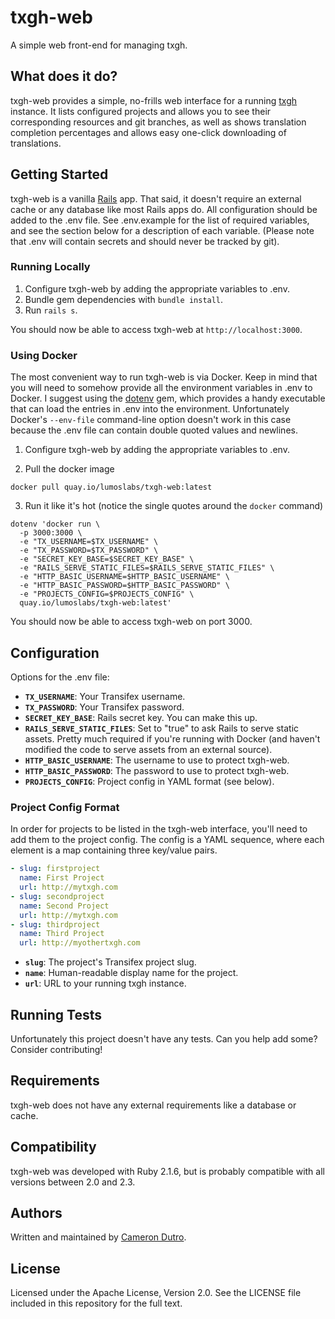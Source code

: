 txgh-web
====

A simple web front-end for managing txgh.

What does it do?
---

txgh-web provides a simple, no-frills web interface for a running [txgh](https://github.com/lumoslabs/txgh) instance. It lists configured projects and allows you to see their corresponding resources and git branches, as well as shows translation completion percentages and allows easy one-click downloading of translations.

Getting Started
---

txgh-web is a vanilla [Rails](https://github.com/rails/rails) app. That said, it doesn't require an external cache or any database like most Rails apps do. All configuration should be added to the .env file. See .env.example for the list of required variables, and see the section below for a description of each variable. (Please note that .env will contain secrets and should never be tracked by git).

### Running Locally

1. Configure txgh-web by adding the appropriate variables to .env.
2. Bundle gem dependencies with `bundle install`.
3. Run `rails s`.

You should now be able to access txgh-web at `http://localhost:3000`.

### Using Docker

The most convenient way to run txgh-web is via Docker. Keep in mind that you will need to somehow provide all the environment variables in .env to Docker. I suggest using the [dotenv](https://github.com/bkeepers/dotenv) gem, which provides a handy executable that can load the entries in .env into the environment. Unfortunately Docker's `--env-file` command-line option doesn't work in this case because the .env file can contain double quoted values and newlines.

1. Configure txgh-web by adding the appropriate variables to .env.

2. Pull the docker image

```
docker pull quay.io/lumoslabs/txgh-web:latest
```

3. Run it like it's hot (notice the single quotes around the `docker` command)

```
dotenv 'docker run \
  -p 3000:3000 \
  -e "TX_USERNAME=$TX_USERNAME" \
  -e "TX_PASSWORD=$TX_PASSWORD" \
  -e "SECRET_KEY_BASE=$SECRET_KEY_BASE" \
  -e "RAILS_SERVE_STATIC_FILES=$RAILS_SERVE_STATIC_FILES" \
  -e "HTTP_BASIC_USERNAME=$HTTP_BASIC_USERNAME" \
  -e "HTTP_BASIC_PASSWORD=$HTTP_BASIC_PASSWORD" \
  -e "PROJECTS_CONFIG=$PROJECTS_CONFIG" \
  quay.io/lumoslabs/txgh-web:latest'
```

You should now be able to access txgh-web on port 3000.

Configuration
---

Options for the .env file:

* **`TX_USERNAME`**: Your Transifex username.
* **`TX_PASSWORD`**: Your Transifex password.
* **`SECRET_KEY_BASE`**: Rails secret key. You can make this up.
* **`RAILS_SERVE_STATIC_FILES`**: Set to "true" to ask Rails to serve static assets. Pretty much required if you're running with Docker (and haven't modified the code to serve assets from an external source).
* **`HTTP_BASIC_USERNAME`**: The username to use to protect txgh-web.
* **`HTTP_BASIC_PASSWORD`**: The password to use to protect txgh-web.
* **`PROJECTS_CONFIG`**: Project config in YAML format (see below).

### Project Config Format

In order for projects to be listed in the txgh-web interface, you'll need to add them to the project config. The config is a YAML sequence, where each element is a map containing three key/value pairs.

```yaml
- slug: firstproject
  name: First Project
  url: http://mytxgh.com
- slug: secondproject
  name: Second Project
  url: http://mytxgh.com
- slug: thirdproject
  name: Third Project
  url: http://myothertxgh.com
```

* **`slug`**: The project's Transifex project slug.
* **`name`**: Human-readable display name for the project.
* **`url`**: URL to your running txgh instance.

Running Tests
---

Unfortunately this project doesn't have any tests. Can you help add some? Consider contributing!

Requirements
---

txgh-web does not have any external requirements like a database or cache.

Compatibility
---

txgh-web was developed with Ruby 2.1.6, but is probably compatible with all versions between 2.0 and 2.3.

Authors
---

Written and maintained by [Cameron Dutro](https://github.com/camertron).

License
---

Licensed under the Apache License, Version 2.0. See the LICENSE file included in this repository for the full text.